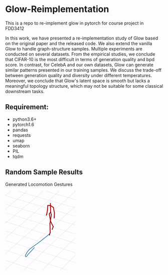 # Glow-Reimplementation
This is a repo to re-implement glow in pytorch for course project in FDD3412

In this work, we have presented a re-implementation study of Glow based on the original paper and the released code. We also extend the vanilla Glow to handle graph-structure samples. Multiple experiments are conducted on several datasets. From the empirical studies, we conclude that CIFAR-10 is the most difficult in terms of generation quality and bpd score. In contrast, for CelebA and our own datasets, Glow can generate similar patterns presented in our training samples. We discuss the trade-off between generation quality and diversity under different temperatures. Moreover, we conclude that Glow's latent space is smooth but lacks a meaningful topology structure, which may not be suitable for some classical downstream tasks.

## Requirement:

* python3.6+
* pytorch1.6
* pandas
* requests
* umap
* seaborn
* PIL
* tqdm

## Random Sample Results

Generated Locomotion Gestures

![](figures/s1.gif)
